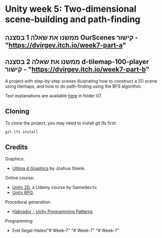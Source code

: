 # Unity week 5: Two-dimensional scene-building and path-finding
## ממשנו את שאלה 1 בסצנה OurScenes קישור - "https://dvirgev.itch.io/week7-part-a"
## ממשנו את שאלה 2 בסצנה d-tilemap-100-player קישור - "https://dvirgev.itch.io/week7-part-b"

A project with step-by-step scenes illustrating how to construct a 2D scene using tilemaps,
and how to do path-finding using the BFS algorithm.

Text explanations are available 
[here](https://github.com/gamedev-at-ariel/gamedev-5782) in folder 07.

## Cloning
To clone the project, you may need to install git lfs first:

    git lfs install 


## Credits

Graphics:
* [Ultima 4 Graphics](https://github.com/jahshuwaa/u4graphics) by Joshua Steele.

Online course:
* [Unity 2D](https://www.udemy.com/course/unitycourse/learn/lecture/10246496), a Udemy course by Gamedev.tv.
* [Unity RPG](https://www.gamedev.tv/p/unity-rpg/?product_id=1503859&coupon_code=JOINUS).

Procedural generation:
* [Habrador - Unity Programming Patterns](https://github.com/Habrador/Unity-Programming-Patterns#7-double-buffer)

Programming:
* Erel Segal-Halevi"# Week-7" 
"# Week-7" 
"# Week-7" 
